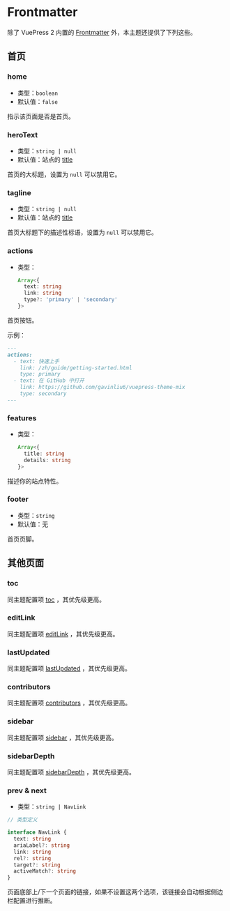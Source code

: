 # Frontmatter

除了 VuePress 2 内置的 [Frontmatter](https://v2.vuepress.vuejs.org/zh/reference/frontmatter.html) 外，本主题还提供了下列这些。

## 首页

### home

- 类型：`boolean`
- 默认值：`false`

指示该页面是否是首页。

### heroText

- 类型：`string | null`
- 默认值：站点的 [title](https://v2.vuepress.vuejs.org/zh/reference/config.html#title)

首页的大标题，设置为 `null` 可以禁用它。

### tagline

- 类型：`string | null`
- 默认值：站点的 [title](https://v2.vuepress.vuejs.org/zh/reference/config.html#description)

首页大标题下的描述性标语，设置为 `null` 可以禁用它。

### actions

- 类型：
  ```ts
  Array<{
    text: string
    link: string
    type?: 'primary' | 'secondary'
  }>
  ```

首页按钮。

示例：

```md
---
actions:
  - text: 快速上手
    link: /zh/guide/getting-started.html
    type: primary
  - text: 在 GitHub 中打开
    link: https://github.com/gavinliu6/vuepress-theme-mix
    type: secondary
---
```

### features

- 类型：
  ```ts
  Array<{
    title: string
    details: string
  }>
  ```

描述你的站点特性。

### footer

- 类型：`string`
- 默认值：无

首页页脚。

## 其他页面

### toc

同主题配置项 [toc](/zh/guide/config.html#toc) ，其优先级更高。

### editLink

同主题配置项 [editLink](/zh/guide/config.html#editlink) ，其优先级更高。

### lastUpdated

同主题配置项 [lastUpdated](/zh/guide/config.html#lastupdated) ，其优先级更高。

### contributors

同主题配置项 [contributors](/zh/guide/config.html#contributors) ，其优先级更高。

### sidebar

同主题配置项 [sidebar](/zh/guide/config.html#sidebar) ，其优先级更高。

### sidebarDepth

同主题配置项 [sidebarDepth](/zh/guide/config.html#sidebardepth) ，其优先级更高。

### prev & next

- 类型：`string | NavLink`

```ts
// 类型定义

interface NavLink {
  text: string
  ariaLabel?: string
  link: string
  rel?: string
  target?: string
  activeMatch?: string
}
```

页面底部上/下一个页面的链接，如果不设置这两个选项，该链接会自动根据侧边栏配置进行推断。
